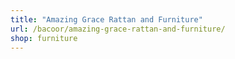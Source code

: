 ```yaml
---
title: "Amazing Grace Rattan and Furniture"
url: /bacoor/amazing-grace-rattan-and-furniture/
shop: furniture
---
```

